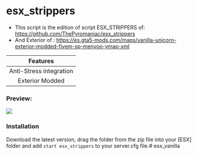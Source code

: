# esx_strippers
- This script is the edition of script ESX_STRIPPERS of: https://github.com/ThePyromaniac/esx_strippers
- And Exterior of : https://es.gta5-mods.com/maps/vanilla-unicorn-exterior-modded-fivem-sp-menyoo-ymap-xml

| Features |
| :---: |
| Anti-Stress integration |
| Exterior Modded |

### Preview:

![](https://i.gyazo.com/32b5510961be24360f41e9ba151841c3.jpg)

### Installation

Download the latest version, drag the folder from the zip file into your [ESX] folder and add `start esx_strippers` to your server.cfg file.# esx_vanilla
